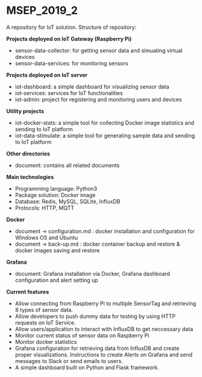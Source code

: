# MSEP_2019_2

A repository for IoT solution.
Structure of repository:

**Projects deployed on IoT Gateway (Raspberry Pi)**

- sensor-data-collector: for getting sensor data and simuating virtual devices
- sensor-data-services: for monitoring sensors

**Projects deployed on IoT server**

- iot-dashboard: a simple dashboard for visualizing sensor data
- iot-services: services for IoT functionalities
- iot-admin: project for registering and monitoring users and devices

**Utility projects**

- iot-docker-stats: a simple tool for collecting Docker image statistics and sending to IoT platform
- iot-data-stimulate: a simple tool for generating sample data and sending to IoT platform

**Other directories**

- document: contains all related documents

**Main technologies**

- Programming language: Python3
- Package solution: Docker image
- Database: Redis, MySQL, SQLite, InfluxDB
- Protocols: HTTP, MQTT

**Docker**

- document -> configuration.md : docker installation and configuration for Windows OS and Ubuntu
- document -> back-up.md : docker container backup and restore & docker images saving and restore

**Grafana**

- document: Grafana installation via Docker, Grafana dashboard configuration and alert setting up

**Current features**
- Allow connecting from Raspberry Pi to multiple SensorTag and retrieving 8 types of sensor data.
- Allow developers to push dummy data for testing by using HTTP requests on IoT Service.
- Allow users/application to interact with InfluxDB to get neccessary data
- Monitor current status of sensor data on Raspberry Pi
- Monitor docker statistics
- Grafana configuration for retrieving data from InfluxDB and create proper visualizations. Instructions to create Alerts on Grafana and send messages to Slack or send emails to users.
- A simple dashboard built on Python and Flask framework.

